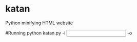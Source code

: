 # katan
Python minifying HTML website

#Running
python katan.py -i <input directory> -o <output directory>
